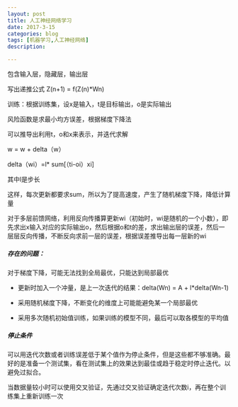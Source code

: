 ```yaml
---
layout: post
title: 人工神经网络学习
date: 2017-3-15
categories: blog
tags: [机器学习,人工神经网络]
description:

---
```

包含输入层，隐藏层，输出层

写出递推公式  Z(n+1) = f(Z(n)*Wn)

训练：根据训练集，设x是输入，t是目标输出，o是实际输出

风险函数是求最小均方误差，根据梯度下降法

可以推导出利用t，o和x来表示，并迭代求解

w = w + delta（w）

delta（wi）=l* sum[（ti-oi）xi]

其中l是步长

这样，每次更新都要求sum，所以为了提高速度，产生了随机梯度下降，降低计算量

对于多层前馈网络，利用反向传播算更新wi（初始时，wi是随机的一个小数），即先求出x输入对应的实际输出o，然后根据o和t的差，求出输出层的误差，然后一层层反向传播，不断反向求前一层的误差，根据误差推导出每一层新的wi

##### 存在的问题：
对于梯度下降，可能无法找到全局最优，只能达到局部最优

- 更新时加入一个冲量，是上一次迭代的结果：delta(Wn) = A + l*delta(Wn-1)

- 采用随机梯度下降，不断变化的维度上可能能避免某一个局部最优

- 采用多次随机初始值训练，如果训练的模型不同，最后可以取各模型的平均值

##### 停止条件

可以用迭代次数或者训练误差低于某个值作为停止条件，但是这些都不够准确。最好的是准备一个测试集，看在测试集上的效果达到最佳或趋于稳定时停止迭代。以避免过拟合。

当数据量较小时可以使用交叉验证，先通过交叉验证确定迭代次数i，再在整个训练集上重新训练一次





